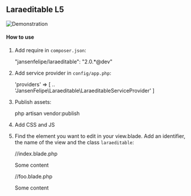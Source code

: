 ## Laraeditable L5

![Demonstration](https://github.com/jansenfelipe/laraeditable/raw/master/demo.gif "Demonstration")

#### How to use

1) Add require in `composer.json`:

    "jansenfelipe/laraeditable": "2.0.*@dev"

2) Add service provider in `config/app.php`:
    
    'providers' => [
        ..
        'JansenFelipe\Laraeditable\LaraeditableServiceProvider'
    ]

3) Publish assets:

    php artisan vendor:publish

4) Add CSS and JS

    <script src="//code.jquery.com/jquery-1.11.2.min.js"></script>
    <script src="/vendor/jansenfelipe-laraeditable/laraeditable.js"></script>

    <link href="/vendor/jansenfelipe-laraeditable/laraeditable.css" type="text/css" media="screen" rel="stylesheet">

5) Find the element you want to edit in your view.blade. Add an identifier, the name of the view and the class `laraeditable`:

    //index.blade.php
    <div id="foo" view="index" class="laraeditable">Some content</div>

    //foo.blade.php
    <div id="foo" view="foo" class="laraeditable">Some content</div>

  

